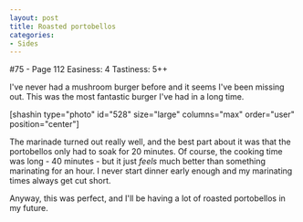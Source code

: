 ```yaml
---
layout: post
title: Roasted portobellos
categories:
- Sides
---
```


#75 - Page 112
Easiness: 4
Tastiness: 5++

I've never had a mushroom burger before and it seems I've been missing out. This was the most fantastic burger I've had in a long time.

[shashin type="photo" id="528" size="large" columns="max" order="user" position="center"]

The marinade turned out really well, and the best part about it was that the portobellos only had to soak for 20 minutes. Of course, the cooking time was long - 40 minutes - but it just _feels_ much better than something marinating for an hour. I never start dinner early enough and my marinating times always get cut short.

Anyway, this was perfect, and I'll be having a lot of roasted portobellos in my future.
